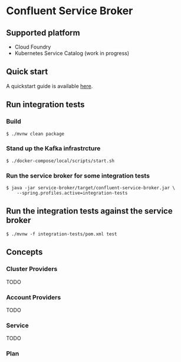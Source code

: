 # Confluent Service Broker

## Supported platform

* Cloud Foundry
* Kubernetes Service Catalog (work in progress)

## Quick start

A quickstart guide is available [here](doc/quickstart.md).

## Run integration tests

### Build

```
$ ./mvnw clean package 
```

### Stand up the Kafka infrastrcture

```
$ ./docker-compose/local/scripts/start.sh
```

### Run the service broker for some integration tests

```
$ java -jar service-broker/target/confluent-service-broker.jar \
    --spring.profiles.active=integration-tests
```

## Run the integration tests against the service broker

```
$ ./mvnw -f integration-tests/pom.xml test
```

## Concepts

### Cluster Providers

TODO

### Account Providers

TODO

### Service

TODO

### Plan